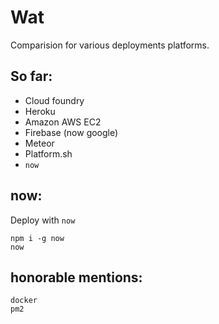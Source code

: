 # Wat

Comparision for various deployments platforms.


## So far:

 - Cloud foundry
 - Heroku
 - Amazon AWS EC2
 - Firebase (now google)
 - Meteor
 - Platform.sh
 - `now`


## now:

Deploy with `now`

```
npm i -g now
now
```

## honorable mentions:

```
docker
pm2
```